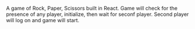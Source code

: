 A game of Rock, Paper, Scissors built in React.  Game will check for the presence of any player, initialize, then wait for seconf player.  Second player will log on and game will start.